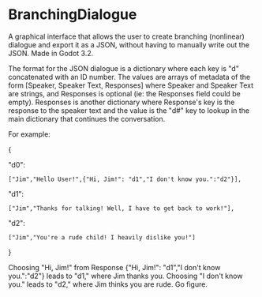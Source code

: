# BranchingDialogue
A graphical interface that allows the user to create branching (nonlinear) dialogue and export it as a JSON, without having to manually write out the JSON. Made in Godot 3.2.

The format for the JSON dialogue is a dictionary where each key is "d" concatenated with an ID number. The values are arrays of metadata of the form [Speaker, Speaker Text, Responses] where Speaker and Speaker Text are strings, and Responses is optional (ie: the Responses field could be empty). Responses is another dictionary where Response's key is the response to the speaker text and the value is the "d#" key to lookup in the main dictionary that continues the conversation. 

For example:

{

  "d0":
  
    ["Jim","Hello User!",{"Hi, Jim!": "d1","I don't know you.":"d2"}],
    
  "d1":
  
    ["Jim","Thanks for talking! Well, I have to get back to work!"],
    
  "d2":
  
    ["Jim","You're a rude child! I heavily dislike you!"]
    
}

Choosing "Hi, Jim!" from Response {"Hi, Jim!": "d1","I don't know you.":"d2"} leads to "d1," where Jim thanks you. Choosing "I don't know you." leads to "d2," where Jim thinks you are rude. Go figure.
